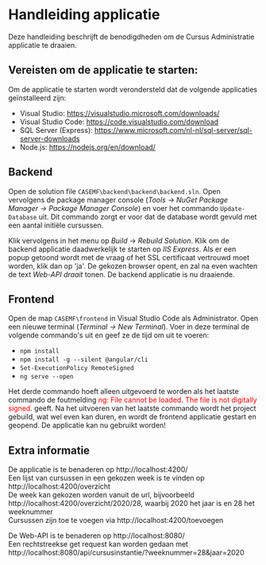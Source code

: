 <h1>Handleiding applicatie</h1>
<p>Deze handleiding beschrijft de benodigdheden om de Cursus Administratie applicatie te draaien.</p>

<h2>Vereisten om de applicatie te starten:</h2>

<p>Om de applicatie te starten wordt verondersteld dat de volgende applicaties geïnstalleerd zijn:</p>
<ul>
	<li>
	Visual Studio: <a href="https://visualstudio.microsoft.com/downloads/">https://visualstudio.microsoft.com/downloads/</a>
	</li>
	<li>
	Visual Studio Code: <a href="https://code.visualstudio.com/download">https://code.visualstudio.com/download</a>
	</li>
	<li>
	SQL Server (Express): <a href="https://www.microsoft.com/nl-nl/sql-server/sql-server-downloads">https://www.microsoft.com/nl-nl/sql-server/sql-server-downloads</a>
	</li>
	<li>
	Node.js: <a href="https://nodejs.org/en/download/">https://nodejs.org/en/download/</a>
	</li>
</ul>


<h2>Backend</h2>
<p>Open de solution file <code>CASEMF\backend\backend\backend.sln</code>. Open vervolgens de package manager console (<i>Tools -> NuGet Package Manager -> Package Manager Console</i>) en voer het commando <code>Update-Database</code> uit. Dit commando zorgt er voor dat de database wordt gevuld met een aantal initiële cursussen.</p>
<p>Klik vervolgens in het menu op <i>Build</i> -> <i>Rebuild Solution</i>. Klik om de backend applicatie daadwerkelijk te starten op <i>IIS Express</i>. Als er een popup getoond wordt met de vraag of het SSL certificaat vertrouwd moet worden, klik dan op 'ja'. De gekozen browser opent, en zal na even wachten de text <i>Web-API draait</i> tonen. De backend applicatie is nu draaiende.</p>

<h2>Frontend</h2>
<p>Open de map <code>CASEMF\frontend</code> in Visual Studio Code als Administrator. Open een nieuwe terminal (<i>Terminal -> New Terminal</i>). Voer in deze terminal de volgende commando's uit en geef ze de tijd om uit te voeren:</p>

<ul>
	<li><code>npm install</code></li>
	<li><code>npm install -g --silent @angular/cli</code></li>
	<li><code>Set-ExecutionPolicy RemoteSigned</code></li>
	<li><code>ng serve --open</code></li>
</ul>

<p>Het derde commando hoeft alleen uitgevoerd te worden als het laatste commando de foutmelding <a style="color:red;">ng: File cannot be loaded. The file is not digitally signed.</a> geeft. Na het uitvoeren van het laatste commando wordt het project gebuild, wat wel even kan duren, en wordt de frontend applicatie gestart en geopend. De applicatie kan nu gebruikt worden!</p>

<h2>Extra informatie</h2>

De applicatie is te benaderen op http://localhost:4200/<br>
Een lijst van cursussen in een gekozen week is te vinden op http://localhost:4200/overzicht<br>
De week kan gekozen worden vanuit de url, bijvoorbeeld http://localhost:4200/overzicht/2020/28, waarbij 2020 het jaar is en 28 het weeknummer<br>
Cursussen zijn toe te voegen via http://localhost:4200/toevoegen<br>

De Web-API is te benaderen op http://localhost:8080/<br>
Een rechtstreekse get request kan worden gedaan met http://localhost:8080/api/cursusinstantie/?weeknummer=28&jaar=2020
